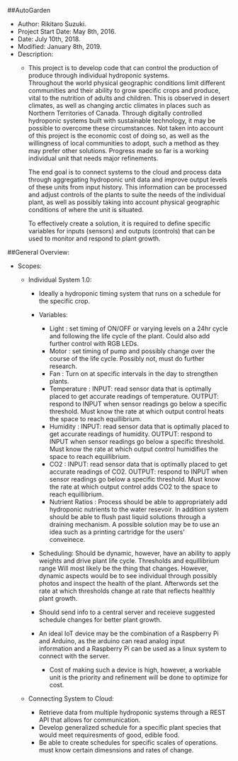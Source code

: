 ##AutoGarden
- Author: Rikitaro Suzuki.
- Project Start Date: May 8th, 2016.
- Date: July 10th, 2018.
- Modified: January 8th, 2019.
- Description: 
  -  This project is to develop code that can control the production of produce through individual hydroponic systems.  
     Throughout the world physical geographic conditions limit different communities and their ability to grow specific crops 
     and produce, vital to the nutrition of adults and children. This is observed in desert climates, as well as changing 
     arctic climates in places such as Northern Territories of Canada. Through digitally controlled hydroponic systems built 
     with sustainable technology, it may be possible to overcome these circumstances. Not taken into account of this project 
     is the economic cost of doing so, as well as the willingness of local communities to adopt, such a method as they may 
     prefer other solutions. Progress made so far is a working individual unit that needs major refinements. 
     
     The end goal is to connect systems to the cloud and process data through aggregating hydroponic unit data and improve 
     output levels of these units from input history. This information can be processed and adjust controls of the plants to 
     suite the needs of the individual plant, as well as possibly taking into account physical geographic conditions of where 
     the unit is situated. 

     To effectively create a solution, it is required to define specific variables for inputs (sensors) and outputs (controls) 
     that can be used to monitor and respond to plant growth.

##General Overview:
 - Scopes:
    - Individual System 1.0:
        - Ideally a hydroponic timing system that runs on a schedule for the specific crop. 
        - Variables:
            - Light : set timing of ON/OFF or varying levels on a 24hr cycle and following the life cycle of the plant. 
                      Could also add further control with RGB LEDs.
            - Motor : set timing of pump and possibly change over the course of the life cycle. Possibly not, must do further 
                      research.
            - Fan : Turn on at specific intervals in the day to strengthen plants. 
            - Temperature : 
                INPUT: read sensor data that is optimally placed to get accurate readings of temperature. 
                OUTPUT: respond to INPUT when sensor readings go below a specific threshold. 
                        Must know the rate at which output control heats the space to reach equillibrium. 
            - Humidity :
                INPUT: read sensor data that is optimally placed to get accurate readings of humidity. 
                OUTPUT: respond to INPUT when sensor readings go below a specific threshold. 
                        Must know the rate at which output control humidifies the space to reach equillibrium. 
            - CO2 :
                INPUT: read sensor data that is optimally placed to get accurate readings of CO2. 
                OUTPUT: respond to INPUT when sensor readings go below a specific threshold. 
                        Must know the rate at which output control adds CO2 to the space to reach equillibrium. 
            - Nutrient Ratios : Process should be able to appropriately add hydroponic nutrients to the water resevoir.
                                In addition system should be able to flush past liquid solutions through a draining mechanism.
                                A possible solution may be to use an idea such as a printing cartridge for the users'     
                                conveinece. 
    
        - Scheduling:
            Should be dynamic, however, have an ability to apply weights and drive plant life cycle. Thresholds and 
            equillibrium range
            Will most likely be the thing that changes. However, dynamic aspects would be to see individual through possibly 
            photos and inspect
            the health of the plant. Afterwords set the rate at which thresholds change at rate that reflects healthly plant 
            growth. 
        
        - Should send info to a central server and receieve suggested schedule changes for better plant growth. 
        - An ideal IoT device may be the combination of a Raspberry Pi and Arduino, as the arduino can read analog input   
          information and a Raspberry Pi can be used as a linux system to connect with the server.
          - Cost of making such a device is high, however, a workable unit is the priority and refinement will be done to 
            optimize for cost.

    - Connecting System to Cloud:
        - Retrieve data from multiple hydroponic systems through a REST API that allows for communication. 
        - Develop generalized schedule for a specific plant species that would meet requiresments of good, edible food. 
        - Be able to create schedules for specific scales of operations. must know certain dimesnsions and rates of change. 
